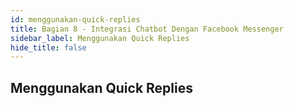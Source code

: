 ```yaml
---
id: menggunakan-quick-replies
title: Bagian 8 - Integrasi Chatbot Dengan Facebook Messenger
sidebar_label: Menggunakan Quick Replies
hide_title: false
---
```

## Menggunakan Quick Replies
